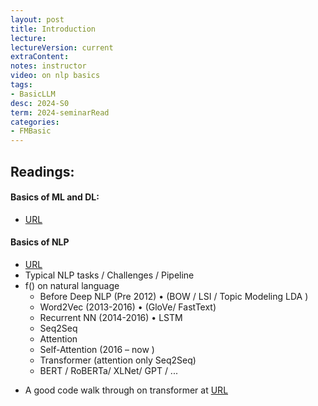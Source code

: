 ```yaml
---
layout: post
title: Introduction
lecture: 
lectureVersion: current
extraContent: 
notes: instructor
video: on nlp basics
tags:
- BasicLLM
desc: 2024-S0
term: 2024-seminarRead
categories:
- FMBasic
---
```




## Readings: 

#### Basics of ML and DL: 
- [URL](https://qiyanjun.github.io/2022sp-UVA-CS-MachineLearningDeep/)

#### Basics of NLP 
- [URL](https://qiyanjun.github.io/2022sp-UVA-CS-MachineLearningDeep//Lectures/S3-deepNNtext.pdf)
- Typical NLP tasks / Challenges / Pipeline
- f() on natural language
  + Before Deep NLP (Pre 2012) • (BOW / LSI / Topic Modeling LDA )
  + Word2Vec (2013-2016) • (GloVe/ FastText)
  + Recurrent NN (2014-2016) • LSTM
  + Seq2Seq
  + Attention 
  + Self-Attention (2016 – now )
  + Transformer (attention only Seq2Seq)
  + BERT / RoBERTa/ XLNet/ GPT / ...


+ A good code walk through on transformer at [URL](https://nlp.seas.harvard.edu/annotated-transformer/)
